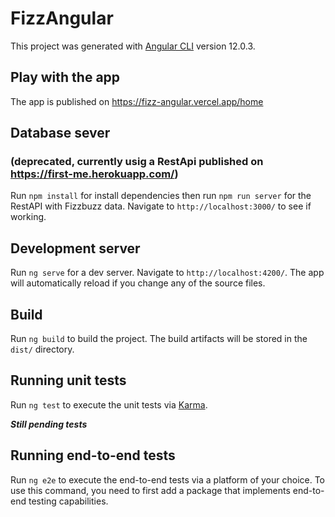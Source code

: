 # FizzAngular

This project was generated with [Angular CLI](https://github.com/angular/angular-cli) version 12.0.3.

## Play with the app
The app is published on https://fizz-angular.vercel.app/home
## Database sever 
### (deprecated, currently usig a RestApi published on https://first-me.herokuapp.com/)

Run `npm install` for install dependencies
then run `npm run server` for the RestAPI with Fizzbuzz data.
Navigate to `http://localhost:3000/` to see if working.
## Development server

Run `ng serve` for a dev server. Navigate to `http://localhost:4200/`. The app will automatically reload if you change any of the source files.

## Build

Run `ng build` to build the project. The build artifacts will be stored in the `dist/` directory.

## Running unit tests

Run `ng test` to execute the unit tests via [Karma](https://karma-runner.github.io).

***Still pending tests***

## Running end-to-end tests

Run `ng e2e` to execute the end-to-end tests via a platform of your choice. To use this command, you need to first add a package that implements end-to-end testing capabilities.
